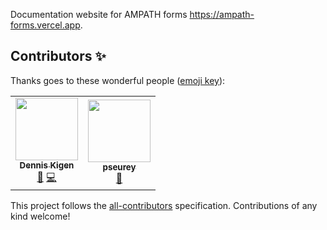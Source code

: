 Documentation website for AMPATH forms https://ampath-forms.vercel.app.

## Contributors ✨

Thanks goes to these wonderful people ([emoji key](https://allcontributors.org/docs/en/emoji-key)):

<!-- ALL-CONTRIBUTORS-LIST:START - Do not remove or modify this section -->
<!-- prettier-ignore-start -->
<!-- markdownlint-disable -->
<table>
  <tr>
    <td align="center"><a href="https://github.com/denniskigen"><img src="https://avatars.githubusercontent.com/u/8509731?v=4?s=100" width="100px;" alt=""/><br /><sub><b>Dennis Kigen</b></sub></a><br /><a href="https://github.com/AMPATH/ampath-forms/commits?author=denniskigen" title="Documentation">📖</a> <a href="https://github.com/AMPATH/ampath-forms/commits?author=denniskigen" title="Code">💻</a></td>
    <td align="center"><a href="https://github.com/pseurey"><img src="https://avatars.githubusercontent.com/u/78152599?v=4?s=100" width="100px;" alt=""/><br /><sub><b>pseurey</b></sub></a><br /><a href="https://github.com/AMPATH/ampath-forms/commits?author=pseurey" title="Documentation">📖</a></td>
  </tr>
</table>

<!-- markdownlint-restore -->
<!-- prettier-ignore-end -->

<!-- ALL-CONTRIBUTORS-LIST:END -->

This project follows the [all-contributors](https://github.com/all-contributors/all-contributors) specification. Contributions of any kind welcome!